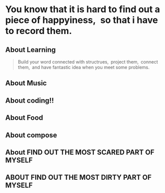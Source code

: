 # You know that it is hard to find out a piece of happyiness,&ensp;so that i have to record them.
## About Learning
> Build your word connected with structrues,&ensp;project them,&ensp;connect them,&ensp;and have fantastic idea when you meet some problems.
## About Music
## About coding!!
## About Food
## About compose
## About FIND OUT THE MOST SCARED PART OF MYSELF
## ABOUT FIND OUT THE MOST DIRTY PART OF MYSELF
